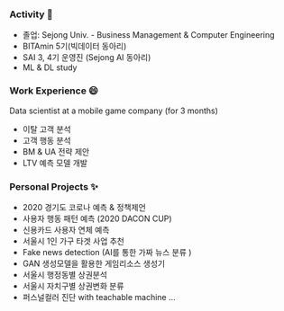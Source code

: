 ### Activity 👋

- 졸업: Sejong Univ. - Business Management & Computer Engineering
- BITAmin 5기(빅데이터 동아리)
- SAI 3, 4기 운영진 (Sejong AI 동아리)
- ML & DL study

### Work Experience 😄
Data scientist at a mobile game company (for 3 months)
- 이탈 고객 분석
- 고객 행동 분석
- BM & UA 전략 제안
- LTV 예측 모델 개발

### Personal Projects ✨
- 2020 경기도 코로나 예측 & 정책제언
- 사용자 행동 패턴 예측 (2020 DACON CUP) 
- 신용카드 사용자 연체 예측
- 서울시 1인 가구 타겟 사업 추천
- Fake news detection (AI를 통한 가짜 뉴스 분류 )
- GAN 생성모델을 활용한 게임리소스 생성기
- 서울시 행정동별 상권분석
- 서울시 자치구별 상권변화 분류
- 퍼스널컬러 진단 with teachable machine
...

<!--

<!--
**juhee3199/juhee3199** is a ✨ _special_ ✨ repository because its `README.md` (this file) appears on your GitHub profile.

Here are some ideas to get you started:

- 🔭 I’m currently working on ...
- 🌱 I’m currently learning ...
- 👯 I’m looking to collaborate on ...
- 🤔 I’m looking for help with ...
- 💬 Ask me about ...
- 📫 How to reach me: ...
- 😄 Pronouns: ...
- ⚡ Fun fact: ...
-->
